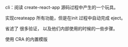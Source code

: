 cli：阅读 create-react-app 源码过程中产生的一个玩具。

实现createapp 所有功能，但是在init 过程中自动完成 eject。

省滤了 很多验证， 以及他们内部使用的时候的一些步骤。

使用 CRA 的内置模版
